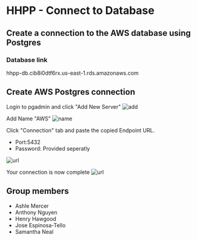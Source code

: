 # HHPP - Connect to Database

## Create a connection to the AWS database using Postgres

### Database link

hhpp-db.cib8i0dtf6rx.us-east-1.rds.amazonaws.com

## Create AWS Postgres connection

Login to pgadmin and click "Add New Server"
![add](https://github.com/alwaysanthony/HHPP/blob/Jose/Resources/images/add.png)

Add Name "AWS"
![name](https://github.com/alwaysanthony/HHPP/blob/Jose/Resources/images/name.png)

Click "Connection" tab and paste the copied Endpoint URL.
- Port:5432
- Password: Provided seperatly

![url](https://github.com/alwaysanthony/HHPP/blob/Jose/Resources/images/url.png)

Your connection is now complete
![url](https://github.com/alwaysanthony/HHPP/blob/Jose/Resources/images/complete.png)

## Group members

- Ashle Mercer
- Anthony Nguyen
- Henry Hawgood
- Jose Espinosa-Tello
- Samantha Neal








